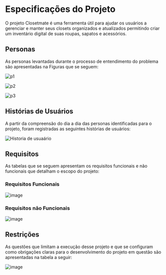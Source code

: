# Especificações do Projeto

O projeto Closetmate é uma ferramenta útil para ajudar os usuários a gerenciar e manter seus closets organizados e atualizados permitindo criar um inventário digital de suas roupas, sapatos e acessórios.

## Personas

As personas levantadas durante o processo de entendimento do problema são apresentadas na Figuras que se seguem:

![p1](https://user-images.githubusercontent.com/126190493/232249653-c9cf0516-55a8-4a01-9cff-796988bfa0f1.png)

![p2](https://user-images.githubusercontent.com/126190493/232249661-faa639f1-939c-4146-badd-d2f544235e1c.png)

![p3](https://user-images.githubusercontent.com/126190493/232249665-b4cc1bd4-60dd-4c6a-815f-9a36e7d67444.png)




## Histórias de Usuários

A partir da compreensão do dia a dia das personas identificadas para o projeto, foram registradas as seguintes histórias de usuários:

![Historia de usuaário](https://user-images.githubusercontent.com/126190493/232942776-1ad05793-d2ba-4662-900b-76ff2d4cbeb2.jpg)

## Requisitos

As tabelas que se seguem apresentam os requisitos funcionais e não funcionais que detalham o escopo do projeto:

### Requisitos Funcionais

![image](https://user-images.githubusercontent.com/126190493/232249849-d85cd466-345b-421b-8766-9927d4d22c46.png)

### Requisitos não Funcionais

![image](https://user-images.githubusercontent.com/126190493/232249877-1d7d64ba-e9b0-45be-be3c-3d0b31cc1bac.png)

## Restrições
As questões que limitam a execução desse projeto e que se configuram como obrigações claras para o desenvolvimento do projeto em questão são apresentadas na tabela a seguir:

![image](https://user-images.githubusercontent.com/126190493/232249990-08fde610-f0e1-467b-ae68-5798f8aa6b2f.png)
